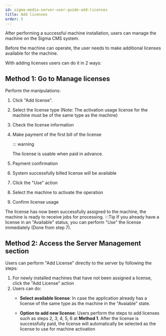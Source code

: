 ```yaml
---
id: sigma-media-server-user-guide-add-licenses
title: Add licenses
order: 5
---
```


After performing a successful machine installation, users can manage the machine on the Sigma CMS system.

Before the machine can operate, the user needs to make additional licenses available for the machine.

With adding licenses users can do it in 2 ways:

## Method 1: Go to Manage licenses

Perform the manipulations:

1. Click "Add license".

2. Select the license type (Note: The activation usage license for the machine must be of the same type as the machine)

3. Check the license information

4. Make payment of the first bill of the license

   ::: warning

   The license is usable when paid in advance.

5. Payment confirmation

6. System successfully billed license will be available

7. Click the "Use" action

8. Select the machine to activate the operation

9. Confirm license usage

The license has now been successfully assigned to the machine, the machine is ready to receive jobs for processing.
:::Tip
If you already have a license in an "Available" status, you can perform "Use" the license immediately (Done from step 7).

## Method 2: Access the Server Management section

Users can perform "Add License" directly to the server by following the steps:

1. For newly installed machines that have not been assigned a license, click the "Add License" action
2. Users can do:
   - **Select available license**: In case the application already has a license of the same type as the machine in the "Avaiable" state.

   - **Option to add new license**: Users perform the steps to add licenses such as steps 2, 3, 4, 5, 6 at **Method 1**. After the license is successfully paid, the license will automatically be selected as the license to use for machine activation
